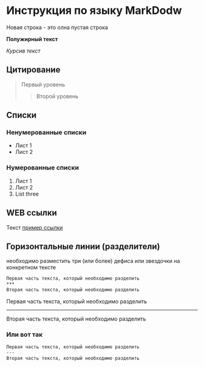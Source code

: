 # Инструкция по языку MarkDodw

Новая строка - это олна пустая строка

**Полужирный текст**

*Курсив текст*

## Цитирование
> Первый уровень
>> Второй уровень

## Списки
### Ненумерованные списки
* Лист 1
* Лист 2
### Нумерованные списки
1. Лист 1
2. Лист 2
3. List three

## WEB ссылки
Текст [пример ссылки](http.example.com "Всплывающая подсказка")

## Горизонтальные линии (разделители)
необходимо разместить три (или более) дефиса или звездочки на конкретном тексте
```sh
Первая часть текста, который необходимо разделить
***
Вторая часть текста, который необходимо разделить
```
Первая часть текста, который необходимо разделить
***
Вторая часть текста, который необходимо разделить

### Или вот так
```sh
Первая часть текста, который необходимо разделить
---
Вторая часть текста, который необходимо разделить
```